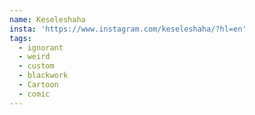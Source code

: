 ```yaml
---
name: Keseleshaha
insta: 'https://www.instagram.com/keseleshaha/?hl=en'
tags:
  - ignorant
  - weird
  - custom
  - blackwork
  - Cartoon
  - comic
---
```


